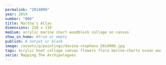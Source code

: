 ```yaml
---
permalink: "2014006"
year: 2014
number: "006"
title: Martha's Atlas
dimensions: 220 x 110
medium: acrylic marine chart woodblock collage on canvas
show_in_home: #true or empty
publish: # notyet or blank
image: /assets/p/paintings/davina-stephens-2014006.jpg
tags: acrylic boat collage canvas flowers flora marine-charts ocean woodblock sold
serie: Mapping The Archipelagoes
---
```

